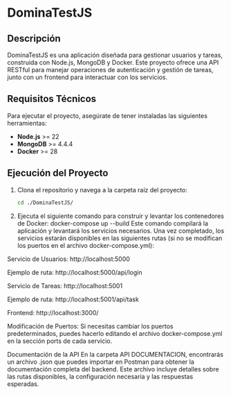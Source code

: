 # DominaTestJS

## Descripción
DominaTestJS es una aplicación diseñada para gestionar usuarios y tareas, construida con Node.js, MongoDB y Docker. Este proyecto ofrece una API RESTful para manejar operaciones de autenticación y gestión de tareas, junto con un frontend para interactuar con los servicios.

## Requisitos Técnicos
Para ejecutar el proyecto, asegúrate de tener instaladas las siguientes herramientas:

- **Node.js** >= 22
- **MongoDB** >= 4.4.4
- **Docker** >= 28

## Ejecución del Proyecto

1. Clona el repositorio y navega a la carpeta raíz del proyecto:
   ```bash
   cd ./DominaTestJS/
2. Ejecuta el siguiente comando para construir y levantar los contenedores de Docker:
    docker-compose up --build
Este comando compilará la aplicación y levantará los servicios necesarios. Una vez completado, los servicios estarán disponibles en las siguientes rutas (si no se modifican los puertos en el archivo docker-compose.yml):

Servicio de Usuarios: http://localhost:5000

Ejemplo de ruta: http://localhost:5000/api/login

Servicio de Tareas: http://localhost:5001

Ejemplo de ruta: http://localhost:5001/api/task

Frontend: http://localhost:3000/

Modificación de Puertos: Si necesitas cambiar los puertos predeterminados, puedes hacerlo editando el archivo docker-compose.yml en la sección ports de cada servicio.

Documentación de la API
En la carpeta API DOCUMENTACION, encontrarás un archivo .json que puedes importar en Postman para obtener la documentación completa del backend. Este archivo incluye detalles sobre las rutas disponibles, la configuración necesaria y las respuestas esperadas.